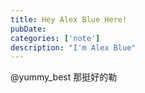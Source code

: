 ```yaml
---
title: Hey Alex Blue Here!
pubDate: 
categories: ['note']
description: "I'm Alex Blue"
---
```


@yummy_best 那挺好的勒